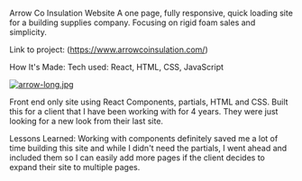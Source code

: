 Arrow Co Insulation Website
A one page, fully responsive, quick loading site for a building supplies company. Focusing on rigid foam sales and simplicity.

Link to project: (https://www.arrowcoinsulation.com/)

How It's Made:
Tech used: React, HTML, CSS, JavaScript

[![arrow-long.jpg](https://i.postimg.cc/DfQJB1df/arrow-long.jpg)](https://postimg.cc/Wt314FHx)

Front end only site using React Components, partials, HTML and CSS. Built this for a client that I have been working with for 4 years. They were just looking for a new look from their last site. 

Lessons Learned:
Working with components definitely saved me a lot of time building this site and while I didn't need the partials, I went ahead and included them so I can easily add more pages if the client decides to expand their site to multiple pages.
